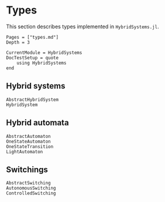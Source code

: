 # Types

This section describes types implemented in `HybridSystems.jl`.

```@contents
Pages = ["types.md"]
Depth = 3
```

```@meta
CurrentModule = HybridSystems
DocTestSetup = quote
    using HybridSystems
end
```

## Hybrid systems

```@docs
AbstractHybridSystem
HybridSystem
```

## Hybrid automata

```@docs
AbstractAutomaton
OneStateAutomaton
OneStateTransition
LightAutomaton
```

## Switchings

```@docs
AbstractSwitching
AutonomousSwitching
ControlledSwitching
```
